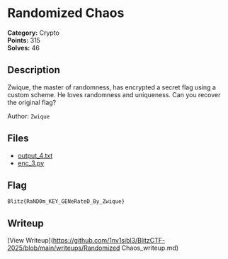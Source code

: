 # Randomized Chaos

**Category:** Crypto  
**Points:** 315  
**Solves:** 46  

## Description

Zwique, the master of randomness, has encrypted a secret flag using a custom scheme. He loves randomness and uniqueness. Can you recover the original flag?

Author: `Zwique`

## Files

- [output_4.txt](https://github.com/1nv1sibl3/BlitzCTF-2025/blob/main/files/2ed698de368de8b5f710f33364239e61/output_4.txt)
- [enc_3.py](https://github.com/1nv1sibl3/BlitzCTF-2025/blob/main/files/277a7b6a5295cda566e844bf1d3f8f84/enc_3.py)

## Flag

`Blitz{RaND0m_KEY_GENeRateD_By_Zwique}`

## Writeup

[View Writeup](https://github.com/1nv1sibl3/BlitzCTF-2025/blob/main/writeups/Randomized Chaos_writeup.md)
